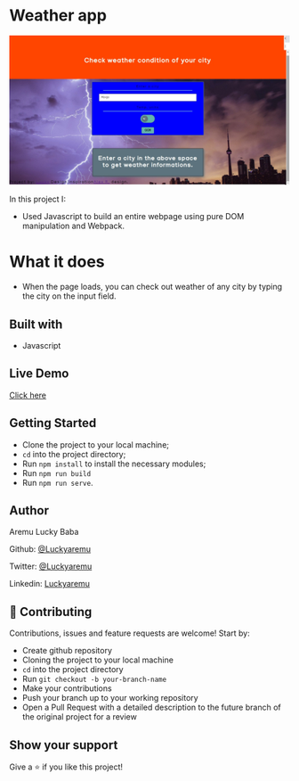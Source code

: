 # Weather app

![screenshot](./src/assets/images/screenshot.jpg)

In this project I:

- Used Javascript to build an entire webpage using pure DOM manipulation and Webpack.

# What it does

- When the page loads, you can check out weather of any city by typing the city on the input field.

## Built with

- Javascript

## Live Demo

[Click here](https://rawcdn.githack.com/Luckyaremu/weather-app.js/8c305e045ca6d54fe04bebd1587cadf8f7e3d025/dist/index.html)

## Getting Started

- Clone the project to your local machine;
- `cd` into the project directory;
- Run `npm install` to install the necessary modules;
- Run `npm run build`
- Run `npm run serve`.

## Author

Aremu Lucky Baba

Github: [@Luckyaremu](https://github.com/Luckyaremu)

Twitter: [@Luckyaremu](https://twitter.com/luckyaremu)

Linkedin: [Luckyaremu](https://www.linkedin.com/in/lucky-aremu-24807a145/)

## 🤝 Contributing

Contributions, issues and feature requests are welcome! Start by: 

- Create github repository
- Cloning the project to your local machine
- `cd` into the project directory
- Run `git checkout -b your-branch-name`
- Make your contributions
- Push your branch up to your working repository
- Open a Pull Request with a detailed description to the future branch of the original project for a review

## Show your support

Give a ⭐️ if you like this project!